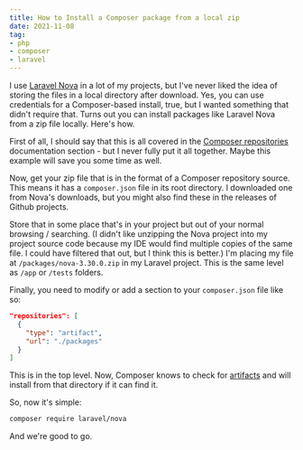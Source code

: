 ```yaml
---
title: How to Install a Composer package from a local zip
date: 2021-11-08
tag:
- php
- composer
- laravel
---
```

I use [Laravel Nova](https://nova.laravel.com) in a lot of my projects, but I've never liked the idea of storing the files in a local directory after download.  Yes, you can use credentials for a Composer-based install, true, but I wanted something that didn't require that.  Turns out you can install packages like Laravel Nova from a zip file locally.  Here's how.

<!--more-->

First of all, I should say that this is all covered in the [Composer repositories](https://getcomposer.org/doc/05-repositories.md) documentation section - but I never fully put it all together.  Maybe this example will save you some time as well.

Now, get your zip file that is in the format of a Composer repository source.  This means it has a `composer.json` file in its root directory.  I downloaded one from Nova's downloads, but you might also find these in the releases of Github projects.

Store that in some place that's in your project but out of your normal browsing / searching.  (I didn't like unzipping the Nova project into my project source code because my IDE would find multiple copies of the same file. I could have filtered that out, but I think this is better.) I'm placing my file at `/packages/nova-3.30.0.zip` in my Laravel project.  This is the same level as `/app` or `/tests` folders.

Finally, you need to modify or add a section to your `composer.json` file like so:

```json
"repositories": [
  {
    "type": "artifact",
    "url": "./packages"
  }
]
```

This is in the top level.  Now, Composer knows to check for [artifacts](https://getcomposer.org/doc/05-repositories.md#artifact) and will install from that directory if it can find it.

So, now it's simple:

```bash
composer require laravel/nova
``` 

And we're good to go.